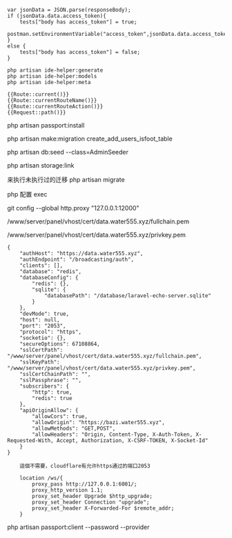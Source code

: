 ````
var jsonData = JSON.parse(responseBody);
if (jsonData.data.access_token){
    tests["body has access_token"] = true;
    postman.setEnvironmentVariable("access_token",jsonData.data.access_token);
}
else {
    tests["body has access_token"] = false;
}
````
````
php artisan ide-helper:generate
php artisan ide-helper:models
php artisan ide-helper:meta

`````
````
{{Route::current()}}
{{Route::currentRouteName()}}
{{Route::currentRouteAction()}}
{{Request::path()}}
````

php artisan passport:install

php artisan make:migration create_add_users_isfoot_table

php artisan db:seed --class=AdminSeeder

php artisan storage:link

来执行未执行过的迁移
php artisan migrate

php 配置 exec

git config --global http.proxy "127.0.0.1:12000"


/www/server/panel/vhost/cert/data.water555.xyz/fullchain.pem

/www/server/panel/vhost/cert/data.water555.xyz/privkey.pem


````
{
	"authHost": "https://data.water555.xyz",
	"authEndpoint": "/broadcasting/auth",
	"clients": [],
	"database": "redis",
	"databaseConfig": {
		"redis": {},
		"sqlite": {
			"databasePath": "/database/laravel-echo-server.sqlite"
		}
	},
	"devMode": true,
	"host": null,
	"port": "2053",
	"protocol": "https",
	"socketio": {},
	"secureOptions": 67108864,
	"sslCertPath": "/www/server/panel/vhost/cert/data.water555.xyz/fullchain.pem",
	"sslKeyPath": "/www/server/panel/vhost/cert/data.water555.xyz/privkey.pem",
	"sslCertChainPath": "",
	"sslPassphrase": "",
	"subscribers": {
		"http": true,
		"redis": true
	},
	"apiOriginAllow": {
		"allowCors": true,
		"allowOrigin": "https://bazi.water555.xyz",
		"allowMethods": "GET,POST",
		"allowHeaders": "Origin, Content-Type, X-Auth-Token, X-Requested-With, Accept, Authorization, X-CSRF-TOKEN, X-Socket-Id"
	}
}
````

````
    這個不需要，cloudflare有允许https通过的端口2053
    
    location /ws/{
        proxy_pass http://127.0.0.1:6001/;
        proxy_http_version 1.1;
        proxy_set_header Upgrade $http_upgrade;
        proxy_set_header Connection "upgrade";
        proxy_set_header X-Forwarded-For $remote_addr;
    }   
````

php artisan passport:client --password --provider